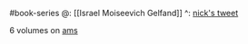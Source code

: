 #book-series 
@: [[Israel Moiseevich Gelfand]]
^: [nick's tweet](https://twitter.com/anisomorphism/status/1691632675625267398) 


6 volumes on [ams](https://bookstore.ams.org/view?ProductCode=CHELGELFSET) 
